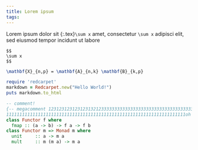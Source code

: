 ```yaml
---
title: Lorem ipsum
tags: 
---
```


Lorem ipsum dolor sit {:.tex}`\sum x` amet, consectetur `\sum x` adipisci elit,
 sed eiusmod tempor incidunt ut labore 

```
$$
\sum x
$$
```

``` tex
\mathbf{X}_{n,p} = \mathbf{A}_{n,k} \mathbf{B}_{k,p}
```

``` ruby
require 'redcarpet'
markdown = Redcarpet.new("Hello World!")
puts markdown.to_html
```

``` haskell
-- comment!
{-- megacomment 123123123123123132123333333333333333333333333333333333333333333
11111111111111111111111111111111111111111111111111111111111111111111oh yeah --}
class Functor f where
  fmap :: (a -> b) -> f a -> f b
class Functor m => Monad m where
  unit     :: a -> m a
  mult     :: m (m a) -> m a
```
